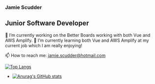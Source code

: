 ### Jamie Scudder
## Junior Software Developer

🔭 I’m currently working on the Better Boards working with both Vue and AWS Amplify.
🌱 I’m currently learning both Vue and AWS Amplify at my current job which I am really enjoying!

📫 How to reach me: jamie.scudder@hotmail.com

[![Top Langs](https://github-readme-stats.vercel.app/api/top-langs/?username=jamiescudder&layout=compact)](https://github.com/anuraghazra/github-readme-stats) 
- [![Anurag's GitHub stats](https://github-readme-stats.vercel.app/api?username=jamiescudder&count_private=true)](https://github.com/anuraghazra/github-readme-stats)


